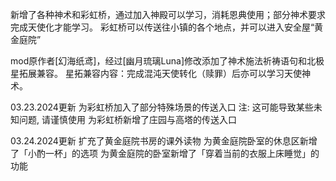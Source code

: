 新增了各种神术和彩虹桥，通过加入神殿可以学习，消耗恩典使用；部分神术要求完成天使化才能学习。
彩虹桥可以传送往小镇的各个地点，并可以进入安全屋“黄金庭院”

mod原作者[幻海纸鸢]，经过[幽月琉璃Luna]修改添加了神术施法祈祷语句和北极星拓展兼容。
星拓兼容内容：完成混沌天使转化（赎罪）后亦可以学习天使神术。

03.23.2024更新
为彩虹桥加入了部分特殊场景的传送入口
注: 这可能导致某些未知问题, 请谨慎使用
为彩虹桥新增了庄园与高塔的传送入口

03.24.2024更新
扩充了黄金庭院书房的课外读物
为黄金庭院卧室的休息区新增了「小酌一杯」的选项
为黄金庭院的卧室新增了「穿着当前的衣服上床睡觉」的功能
